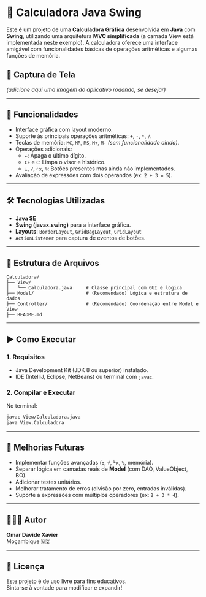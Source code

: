 
# 🧮 Calculadora Java Swing

Este é um projeto de uma **Calculadora Gráfica** desenvolvida em **Java** com **Swing**, utilizando uma arquitetura
**MVC simplificada** (a camada View está implementada neste exemplo). A calculadora oferece uma interface amigável
com funcionalidades básicas de operações aritméticas e algumas funções de memória.

## 📸 Captura de Tela

*(adicione aqui uma imagem do aplicativo rodando, se desejar)*

---

## 🚀 Funcionalidades

- Interface gráfica com layout moderno.
- Suporte às principais operações aritméticas: `+`, `-`, `*`, `/`.
- Teclas de memória: `MC`, `MR`, `MS`, `M+`, `M-` *(sem funcionalidade ainda)*.
- Operações adicionais:
  - `←`: Apaga o último dígito.
  - `CE` e `C`: Limpa o visor e histórico.
  - `±`, `√`, `⅟x`, `%`: Botões presentes mas ainda não implementados.
- Avaliação de expressões com dois operandos (ex: `2 + 3 = 5`).

---

## 🛠️ Tecnologias Utilizadas

- **Java SE**
- **Swing (javax.swing)** para a interface gráfica.
- **Layouts**: `BorderLayout`, `GridBagLayout`, `GridLayout`
- `ActionListener` para captura de eventos de botões.

---

## 📁 Estrutura de Arquivos

```
Calculadora/
├── View/
│   └── Calculadora.java     # Classe principal com GUI e lógica
├── Model/                   # (Recomendado) Lógica e estrutura de dados
├── Controller/              # (Recomendado) Coordenação entre Model e View
├── README.md
```

---

## ▶️ Como Executar

### 1. Requisitos

- Java Development Kit (JDK 8 ou superior) instalado.
- IDE (IntelliJ, Eclipse, NetBeans) ou terminal com `javac`.

### 2. Compilar e Executar

No terminal:
```bash
javac View/Calculadora.java
java View.Calculadora
```

---

## 🔄 Melhorias Futuras

- Implementar funções avançadas (`±`, `√`, `⅟x`, `%`, memória).
- Separar lógica em camadas reais de **Model** (com DAO, ValueObject, BO).
- Adicionar testes unitários.
- Melhorar tratamento de erros (divisão por zero, entradas inválidas).
- Suporte a expressões com múltiplos operadores (ex: `2 + 3 * 4`).

---

## 👨🏽‍💻 Autor

**Omar Davide Xavier**  
Moçambique 🇲🇿  

---

## 📜 Licença

Este projeto é de uso livre para fins educativos.  
Sinta-se à vontade para modificar e expandir!
